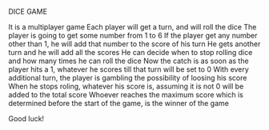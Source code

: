 DICE GAME

It is a multiplayer game
Each player will get a turn, and will roll the dice
The player is going to get some number from 1 to 6
If the player get any number other than 1, he will add that number to the score of his turn
He gets another turn and he will add all the scores
He can decide when to stop rolling dice and how many times he can roll the dice
Now the catch is as soon as the player hits a 1, whatever he scores till that turn will be set to 0
With every additional turn, the player is gambling the possibility of loosing his score
When he stops roling, whatever his score is, assuming it is not 0 will be added to the total score
Whoever reaches the maximum score which is determined before the start of the game, is the winner of the game 

Good luck!
